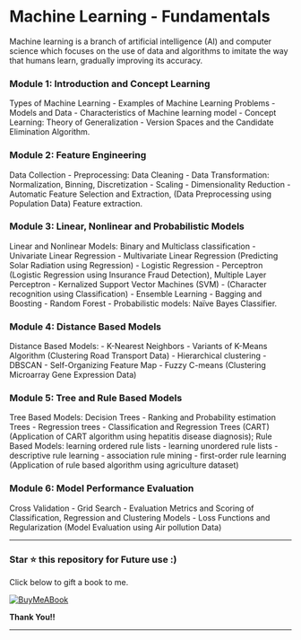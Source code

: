 # Machine Learning - Fundamentals

Machine learning is a branch of artificial intelligence (AI) and computer science which focuses on the use of data and algorithms to imitate the way that humans learn, gradually improving its accuracy.

### Module 1: Introduction and Concept Learning
Types of Machine Learning - Examples of Machine Learning Problems - Models and Data -
Characteristics of Machine learning model - Concept Learning: Theory of Generalization -
Version Spaces and the Candidate Elimination Algorithm.

### Module 2: Feature Engineering
Data Collection - Preprocessing: Data Cleaning - Data Transformation: Normalization, Binning,
Discretization - Scaling - Dimensionality Reduction - Automatic Feature Selection and
Extraction, (Data Preprocessing using Population Data) Feature extraction.

### Module 3: Linear, Nonlinear and Probabilistic Models
Linear and Nonlinear Models: Binary and Multiclass classification - Univariate Linear
Regression - Multivariate Linear Regression (Predicting Solar Radiation using Regression) -
Logistic Regression - Perceptron (Logistic Regression using Insurance Fraud Detection),
Multiple Layer Perceptron - Kernalized Support Vector Machines (SVM) - (Character
recognition using Classification) - Ensemble Learning - Bagging and Boosting - Random Forest - Probabilistic models: Naïve Bayes Classifier.

### Module 4: Distance Based Models
Distance Based Models: - K-Nearest Neighbors - Variants of K-Means Algorithm (Clustering
Road Transport Data) - Hierarchical clustering - DBSCAN - Self-Organizing Feature Map -
Fuzzy C-means (Clustering Microarray Gene Expression Data)

### Module 5: Tree and Rule Based Models
Tree Based Models: Decision Trees - Ranking and Probability estimation Trees - Regression
trees - Classification and Regression Trees (CART) (Application of CART algorithm using
hepatitis disease diagnosis); Rule Based Models: learning ordered rule lists - learning unordered
rule lists - descriptive rule learning - association rule mining - first-order rule learning
(Application of rule based algorithm using agriculture dataset)

### Module 6: Model Performance Evaluation
Cross Validation - Grid Search - Evaluation Metrics and Scoring of Classification, Regression
and Clustering Models - Loss Functions and Regularization (Model Evaluation using Air
pollution Data)

<hr>

### Star ⭐ this repository for Future use :)

Click below to gift a book to me.

[![BuyMeABook](https://img.shields.io/badge/Buy%20Me%20a%20Book-ffdd00?style=for-the-badge&logo=buy-me-a-book&logoColor=black)
](https://bit.ly/3M5jxLd)

**Thank You!!**

<hr/>
